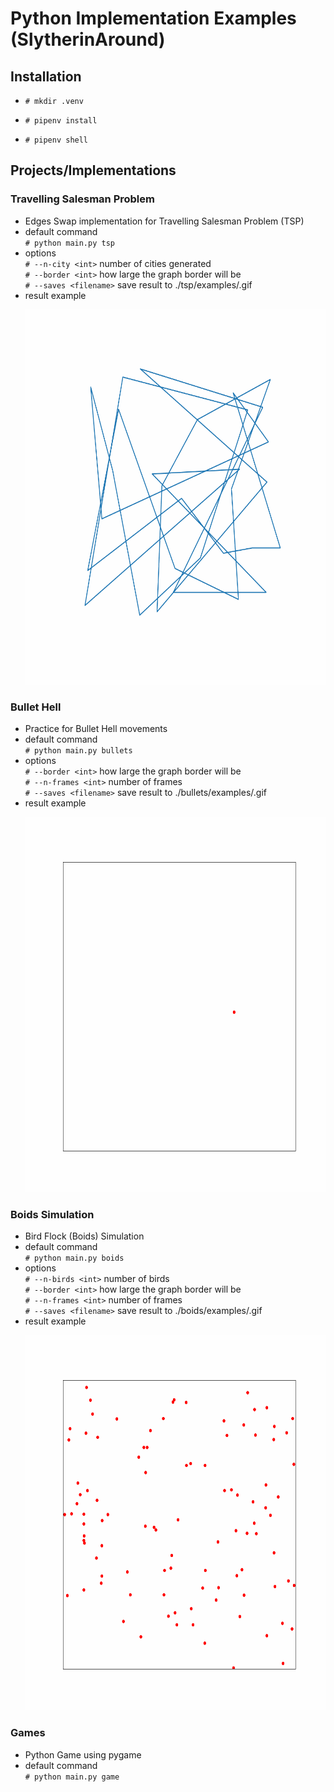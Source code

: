 # Python Implementation Examples (SlytherinAround)

## Installation

- `# mkdir .venv`

- `# pipenv install`

- `# pipenv shell`

## Projects/Implementations

### Travelling Salesman Problem

- Edges Swap implementation for Travelling Salesman Problem (TSP)
- default command
    </br>`# python main.py tsp`
- options
    </br>`# --n-city <int>` number of cities generated
    </br>`# --border <int>` how large the graph border will be
    </br>`# --saves <filename>` save result to ./tsp/examples/<filename>.gif
- result example
    <p align="center">
      <img width="600" height="600" src="https://github.com/ranovan7/slytherin_around/blob/master/tsp/examples/30_cities.gif">
    </p>

### Bullet Hell

- Practice for Bullet Hell movements
- default command
    </br>`# python main.py bullets`
- options
    </br>`# --border <int>` how large the graph border will be
    </br>`# --n-frames <int>` number of frames
    </br>`# --saves <filename>` save result to ./bullets/examples/<filename>.gif
- result example
    <p align="center">
      <img width="600" height="600" src="https://github.com/ranovan7/slytherin_around/blob/master/bullets/examples/prototype.gif">
    </p>

### Boids Simulation

- Bird Flock (Boids) Simulation
- default command
    </br>`# python main.py boids`
- options
    </br>`# --n-birds <int>` number of birds
    </br>`# --border <int>` how large the graph border will be
    </br>`# --n-frames <int>` number of frames
    </br>`# --saves <filename>` save result to ./boids/examples/<filename>.gif
- result example
    <p align="center">
      <img width="600" height="600" src="https://github.com/ranovan7/slytherin_around/blob/master/boids/examples/100_birds.gif">
    </p>

### Games

- Python Game using pygame
- default command
    </br>`# python main.py game`
